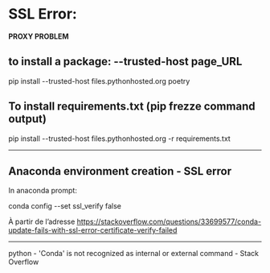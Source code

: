 # SSL Error:

**PROXY PROBLEM**

## to install a package: --trusted-host page_URL

pip install --trusted-host files.pythonhosted.org poetry


## To install requirements.txt (pip frezze command output)

pip install --trusted-host files.pythonhosted.org -r requirements.txt

-----------------------------

## Anaconda environment creation - SSL error

In anaconda prompt: 

conda config --set ssl_verify false 

À partir de l’adresse <https://stackoverflow.com/questions/33699577/conda-update-fails-with-ssl-error-certificate-verify-failed> 


------------------------------

python - 'Conda' is not recognized as internal or external command - Stack Overflow
